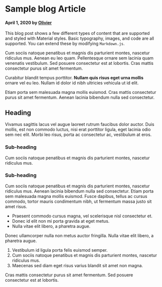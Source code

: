 # Sample blog Article

#### April 1, 2020 by [Olivier](/)

This blog post shows a few different types of content that are supported and styled with
Material styles. Basic typography, images, and code are all supported.
You can extend these by modifying `Markdown.js`.

Cum sociis natoque penatibus et magnis dis parturient montes, nascetur ridiculus mus.
Aenean eu leo quam. Pellentesque ornare sem lacinia quam venenatis vestibulum.
Sed posuere consectetur est at lobortis. Cras mattis consectetur purus sit amet fermentum.

Curabitur blandit tempus porttitor. **Nullam quis risus eget urna mollis** ornare vel eu leo.
Nullam id dolor id nibh ultricies vehicula ut id elit.

Etiam porta sem malesuada magna mollis euismod. Cras mattis consectetur purus sit amet fermentum.
Aenean lacinia bibendum nulla sed consectetur.

## Heading

Vivamus sagittis lacus vel augue laoreet rutrum faucibus dolor auctor.
Duis mollis, est non commodo luctus, nisi erat porttitor ligula, eget lacinia odio sem nec elit.
Morbi leo risus, porta ac consectetur ac, vestibulum at eros.

### Sub-heading

Cum sociis natoque penatibus et magnis dis parturient montes, nascetur ridiculus mus.

### Sub-heading

Cum sociis natoque penatibus et magnis dis parturient montes, nascetur ridiculus mus.
Aenean lacinia bibendum nulla sed consectetur. Etiam porta sem malesuada magna mollis euismod.
Fusce dapibus, tellus ac cursus commodo, tortor mauris condimentum nibh, ut fermentum massa justo
sit amet risus.

- Praesent commodo cursus magna, vel scelerisque nisl consectetur et.
- Donec id elit non mi porta gravida at eget metus.
- Nulla vitae elit libero, a pharetra augue.

Donec ullamcorper nulla non metus auctor fringilla. Nulla vitae elit libero, a pharetra augue.

1.  Vestibulum id ligula porta felis euismod semper.
2.  Cum sociis natoque penatibus et magnis dis parturient montes, nascetur ridiculus mus.
3.  Maecenas sed diam eget risus varius blandit sit amet non magna.

Cras mattis consectetur purus sit amet fermentum. Sed posuere consectetur est at lobortis.
